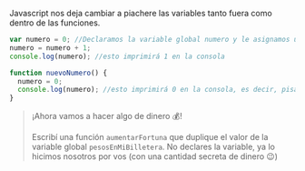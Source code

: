 Javascript nos deja cambiar a piachere las variables tanto fuera como dentro de las funciones.

```javascript
var numero = 0; //Declaramos la variable global numero y le asignamos un 0
numero = numero + 1;
console.log(numero); //esto imprimirá 1 en la consola

function nuevoNumero() {
  numero = 0;
  console.log(numero); //esto imprimirá 0 en la consola, es decir, pisamos el valor de la variable número por 0.
}


```

> ¡Ahora vamos a hacer algo de dinero :moneybag:!
>
> Escribí una función `aumentarFortuna` que duplique el valor de la variable global `pesosEnMiBilletera`. No declares la variable, ya lo hicimos nosotros por vos (con una cantidad secreta de dinero :wink:)
